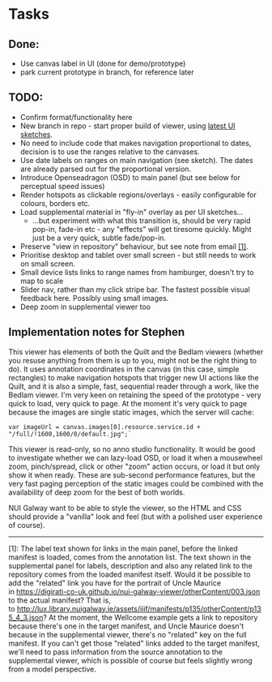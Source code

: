 # Tasks

## Done:

* Use canvas label in UI (done for demo/prototype)
* park current prototype in branch, for reference later

## TODO:

* Confirm format/functionality here
* New branch in repo - start proper build of viewer, using [latest UI sketches](ui.md).
* No need to include code that makes navigation proportional to dates, decision is to use the ranges relative to the canvases.
* Use date labels on ranges on main navigation (see sketch). The dates are already parsed out for the proportional version.
* Introduce Openseadragon (OSD) to main panel (but see below for perceptual speed issues)
* Render hotspots as clickable regions/overlays - easily configurable for colours, borders etc.
* Load supplemental material in "fly-in" overlay as per UI sketches...
    * ...but experiment with what this transition is, should be very rapid pop-in, fade-in etc - any "effects" will get tiresome quickly. Might just be a very quick, subtle fade/pop-in.
* Preserve "view in repository" behaviour, but see note from email [[1]](#foot1).
* Prioritise desktop and tablet over small screen - but still needs to work on small screen.
* Small device lists links to range names from hamburger, doesn't try to map to scale
* Slider nav, rather than my click stripe bar. The fastest possible visual feedback here. Possibly using small images.
* Deep zoom in supplemental viewer too

## Implementation notes for Stephen

This viewer has elements of both the Quilt and the Bedlam viewers (whether you resuse anything from them is up to you, might not be the right thing to do). It uses annotation coordinates in the canvas (in this case, simple rectangles) to make navigation hotspots that trigger new UI actions like the Quilt, and it is also a simple, fast, sequential reader through a work, like the Bedlam viewer. I'm very keen on retaining the speed of the prototype - very quick to load, very quick to page. At the moment it's very quick to page because the images are single static images, which the server will cache:

```
var imageUrl = canvas.images[0].resource.service.id + "/full/!1600,1600/0/default.jpg";`
```

This viewer is read-only, so no anno studio functionality. It would be good to investigate whether we can lazy-load OSD, or load it when a mousewheel zoom, pinch/spread, click or other "zoom" action occurs, or load it but only show it when ready. These are sub-second performance features, but the very fast paging perception of the static images could be combined with the availability of deep zoom for the best of both worlds.

NUI Galway want to be able to style the viewer, so the HTML and CSS should provide a "vanilla" look and feel (but with a polished user experience of course).

---------

<a name="foot1">[1]</a>: The label text shown for links in the main panel, before the linked manifest is loaded, comes from the annotation list. The text shown in the supplemental panel for labels, description and also any related link to the repository comes from the loaded manifest itself. Would it be possible to add the "related" link you have for the portrait of Uncle Maurice in https://digirati-co-uk.github.io/nui-galway-viewer/otherContent/003.json to the actual manifest? That is, to http://lux.library.nuigalway.ie/assets/iiif/manifests/p135/otherContent/p135_4_3.json? At the moment, the Wellcome example gets a link to repository because there's one in the target manifest, and Uncle Maurice doesn't because in the supplemental viewer, there's no "related" key on the full manifest. If you can't get those "related" links added to the target manifest, we'll need to pass information from the source annotation to the supplemental viewer, which is possible of course but feels slightly wrong from a model perspective.


